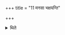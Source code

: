 +++
title = "11 मनसा भक्षयन्ति"

+++

<details><summary>थिते</summary>

11. Mentally they partake (the remnants of the scoop). 
</details>
